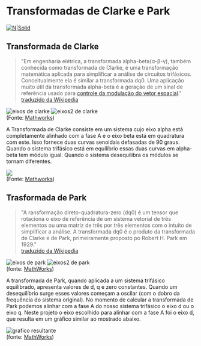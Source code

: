 # Transformadas de Clarke e Park
[![N|Solid](http://www.cefet-rj.br/arquivos_download/logo_cefet__home_site.jpg)](http://www.cefet-rj.br/)

## Transformada de Clarke
> "Em engenharia elétrica, a transformada alpha-beta(α-β-γ), também conhecida como transformada de Clarke, é uma transformação matemática aplicada para simplificar a análise de circuitos trifásicos. Conceitualmente ela é similar a transformada dq0. Uma aplicação muito útil da transformada alpha-beta é a geração de um sinal de referência usado para [controle da modulação do vetor espacial](https://en.wikipedia.org/wiki/Space_vector_modulation)."<br/>
[traduzido da Wikipedia](https://en.wikipedia.org/wiki/Alpha%E2%80%93beta_transformation)

![eixos de clarke](https://www.mathworks.com/help/physmod/sps/ref/clarke_transform_axes_01.png) ![eixos2 de clarke](https://www.mathworks.com/help/physmod/sps/ref/clarke_transform_axes_02.png)<br/>
(Fonte: [Mathworks](https://www.mathworks.com/help/physmod/sps/ref/clarketransform.html))

A Transformada de Clarke consiste em um sistema cujo eixo alpha está completamente alinhado com a fase A e o eixo beta está em quadratura com este. Isso fornece duas curvas senoidais defasadas de 90 graus. Quando o sistema trifásico está em equilíbrio essas duas curvas em alpha-beta tem módulo igual. Quando o sistema desequilibra os módulos se tornam diferentes.

![](https://www.mathworks.com/help/physmod/sps/ref/clarke_transform_model_scope_01.png)<br/>
(Fonte: [Mathworks](https://www.mathworks.com/help/physmod/sps/ref/clarketransform.html))

## Trasformada de Park

> "A ransformação direto-quadratura-zero (dq0) é um tensor que rotaciona o eixo de referência de um sistema vetorial de três elementos ou uma matriz de três por três elementos com o intuito de simplificar a análise. A transformada dq0 é o produto da transformada de Clarke e de Park, primeiramente proposto po Robert H. Park em 1929." <br/>
[traduzido da Wikipedia](https://en.wikipedia.org/wiki/Direct-quadrature-zero_transformation)

![eixos de park](https://www.mathworks.com/help/physmod/sps/ref/park_transform_axes_01.png) ![eixos2 de park](https://www.mathworks.com/help/physmod/sps/ref/park_transform_axes_02.png)<br/>
(fonte: [MathWorks](https://www.mathworks.com/help/physmod/sps/ref/parktransform.html))

A transformada de Park, quando aplicada a um sistema trifásico equilibrado, apresenta valores de d, q e zero constantes. Quando um desequilíbrio surge esses valores começam a oscilar (com o dobro da frequência do sistema original).
No momento de calcular a transformada de Park podemos alinhar com a fase A do nosso sistema trifásico o eixo d ou o eixo q. Neste projeto o eixo escolhido para alinhar com a fase A foi o eixo d, que resulta em um gráfico similar ao mostrado abaixo.

![grafico resultante](https://www.mathworks.com/help/physmod/sps/ref/park_transform_q_model_scope_01.png)<br/>
(fonte: [MathWorks](https://www.mathworks.com/help/physmod/sps/ref/parktransform.html))
